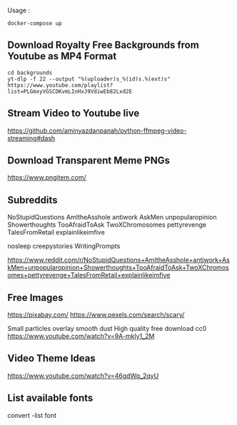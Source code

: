 Usage :

```
docker-compose up
```

## Download Royalty Free Backgrounds from Youtube as MP4 Format 

```
cd backgrounds
yt-dlp -f 22 --output "%(uploader)s_%(id)s.%(ext)s" https://www.youtube.com/playlist?list=PLGmxyVGSCDKvmLInHxJ9VdiwEb82Lxd2E
```

## Stream Video to Youtube live 

https://github.com/aminyazdanpanah/python-ffmpeg-video-streaming#dash

## Download Transparent Meme PNGs

https://www.pngitem.com/

## Subreddits

NoStupidQuestions
AmItheAsshole
antiwork
AskMen
unpopularopinion
Showerthoughts
TooAfraidToAsk
TwoXChromosomes
pettyrevenge
TalesFromRetail
explainlikeimfive

nosleep
creepystories
WritingPrompts

https://www.reddit.com/r/NoStupidQuestions+AmItheAsshole+antiwork+AskMen+unpopularopinion+Showerthoughts+TooAfraidToAsk+TwoXChromosomes+pettyrevenge+TalesFromRetail+explainlikeimfive


## Free Images

https://pixabay.com/
https://www.pexels.com/search/scary/


Small particles overlay smooth dust High quality free download cc0
https://www.youtube.com/watch?v=9A-mkIy1_2M


## Video Theme Ideas 

https://www.youtube.com/watch?v=46gdWq_2qyU


## List available fonts 

convert -list font